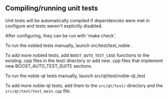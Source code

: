 Compiling/running unit tests
------------------------------------

Unit tests will be automatically compiled if dependencies were met in configure
and tests weren't explicitly disabled.

After configuring, they can be run with 'make check'.

To run the nobled tests manually, launch src/test/test_noble .

To add more nobled tests, add `BOOST_AUTO_TEST_CASE` functions to the existing
.cpp files in the test/ directory or add new .cpp files that
implement new BOOST_AUTO_TEST_SUITE sections.

To run the noble-qt tests manually, launch src/qt/test/noble-qt_test

To add more noble-qt tests, add them to the `src/qt/test/` directory and
the `src/qt/test/test_main.cpp` file.
